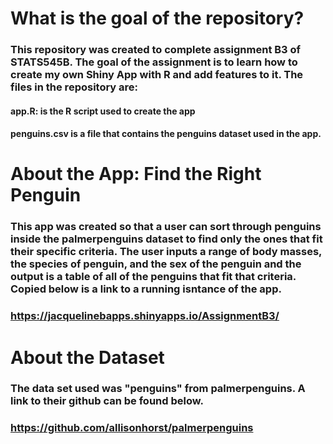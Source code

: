 # What is the goal of the repository?
### This repository was created to complete assignment B3 of STATS545B. The goal of the assignment is to learn how to create my own Shiny App with R and add features to it. The files in the repository are:
#### app.R: is the R script used to create the app
#### penguins.csv is a file that contains the penguins dataset used in the app. 

# About the App: Find the Right Penguin
### This app was created so that a user can sort through penguins inside the palmerpenguins dataset to find only the ones that fit their specific criteria. The user inputs a range of body masses, the species of penguin, and the sex of the penguin and the output is a table of all of the penguins that fit that criteria. Copied below is a link to a running isntance of the app. 
### https://jacquelinebapps.shinyapps.io/AssignmentB3/

# About the Dataset
### The data set used was "penguins" from palmerpenguins. A link to their github can be found below. 
### https://github.com/allisonhorst/palmerpenguins 
